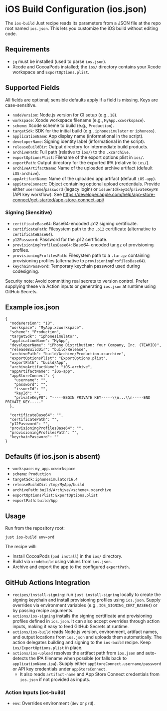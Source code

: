 # iOS Build Configuration (ios.json)

The `ios-build` Just recipe reads its parameters from a JSON file at the repo root named `ios.json`. This lets you customize the iOS build without editing code.

## Requirements
- `jq` must be installed (used to parse `ios.json`).
- Xcode and CocoaPods installed; the `ios/` directory contains your Xcode workspace and `ExportOptions.plist`.

## Supported Fields
All fields are optional; sensible defaults apply if a field is missing. Keys are case-sensitive.

- `nodeVersion`: Node.js version for CI setup (e.g., `18`).
- `workspace`: Xcode workspace filename (e.g., `MyApp.xcworkspace`).
- `scheme`: Xcode scheme to build (e.g., `Production`).
- `targetSdk`: SDK for the initial build (e.g., `iphonesimulator` or `iphoneos`).
- `applicationName`: App display name (informational in the script).
- `developerName`: Signing identity label (informational in the script).
- `releaseBuildDir`: Output directory for intermediate build products.
- `archivePath`: Full path (relative to `ios/`) to the `.xcarchive`.
- `exportOptionsPlist`: Filename of the export options plist in `ios/`.
- `exportPath`: Output directory for the exported IPA (relative to `ios/`).
- `archiveArtifactName`: Name of the uploaded archive artifact (default `iOS-archive`).
- `appArtifactName`: Name of the uploaded app artifact (default `iOS-app`).
- `appStoreConnect`: Object containing optional upload credentials. Provide either `username`/`password` (legacy login) or `issuerId`/`keyId`/`privateKeyP8` (API key workflow). See https://developer.apple.com/help/app-store-connect/get-started/app-store-connect-api/
  
### Signing (Sensitive)
- `certificateBase64`: Base64-encoded .p12 signing certificate.
- `certificatePath`: Filesystem path to the `.p12` certificate (alternative to `certificateBase64`).
- `p12Password`: Password for the .p12 certificate.
- `provisioningProfilesBase64`: Base64-encoded tar.gz of provisioning profiles.
- `provisioningProfilesPath`: Filesystem path to a `.tar.gz` containing provisioning profiles (alternative to `provisioningProfilesBase64`).
- `keychainPassword`: Temporary keychain password used during codesigning.

Security note: Avoid committing real secrets to version control. Prefer supplying these via Action inputs or generating 
`ios.json` at runtime using GitHub Secrets.

## Example ios.json
```
{
  "nodeVersion": "18",
  "workspace": "MyApp.xcworkspace",
  "scheme": "Production",
  "targetSdk": "iphonesimulator",
  "applicationName": "MyApp",
  "developerName": "iPhone Distribution: Your Company, Inc. (TEAMID)",
  "releaseBuildDir": "build/Release",
  "archivePath": "build/Archive/Production.xcarchive",
  "exportOptionsPlist": "ExportOptions.plist",
  "exportPath": "build/App",
  "archiveArtifactName": "iOS-archive",
  "appArtifactName": "iOS-app",
  "appStoreConnect": {
    "username": "",
    "password": "",
    "issuerId": "",
    "keyId": "",
    "privateKeyP8": "-----BEGIN PRIVATE KEY-----\\n...\\n-----END PRIVATE KEY-----"
  },
  
  "certificateBase64": "",
  "certificatePath": "",
  "p12Password": "",
  "provisioningProfilesBase64": "",
  "provisioningProfilesPath": "",
  "keychainPassword": ""
}
```

## Defaults (if ios.json is absent)
- `workspace`: `my_app.xcworkspace`
- `scheme`: `Production`
- `targetSdk`: `iphonesimulator16.4`
- `releaseBuildDir`: `/tmp/MyApp/build`
- `archivePath`: `build/Archive/<scheme>.xcarchive`
- `exportOptionsPlist`: `ExportOptions.plist`
- `exportPath`: `build/App`

## Usage
Run from the repository root:
```
just ios-build env=prd
```
The recipe will:
- Install CocoaPods (`pod install`) in the `ios/` directory.
- Build via `xcodebuild` using values from `ios.json`.
- Archive and export the app to the configured `exportPath`.

## GitHub Actions Integration
- `recipes/install-signing`: run `just install-signing` locally to create the signing keychain and install provisioning profiles using `ios.json`. Supply overrides via environment variables (e.g., `IOS_SIGNING_CERT_BASE64`) or by passing recipe arguments.
- `actions/ios-signing` installs the signing certificate and provisioning profiles defined in `ios.json`. It can also accept overrides through action inputs, making it easy to feed GitHub Secrets at runtime.
- `actions/ios-build` reads Node.js version, environment, artifact names, and output locations from `ios.json` and uploads them automatically. The action delegates building and signing to the `ios-build` recipe. Keep `ios/ExportOptions.plist` in place.
- `actions/ios-upload` resolves the artifact path from `ios.json` and auto-detects the IPA filename when possible (or falls back to `applicationName.ipa`). Supply either `appStoreConnect.username/password` or API key credentials under `appStoreConnect`.
  - It also reads `artifact-name` and App Store Connect credentials from `ios.json` if not provided as inputs.

### Action Inputs (ios-build)
- `env`: Overrides environment (`dev` or `prd`).
